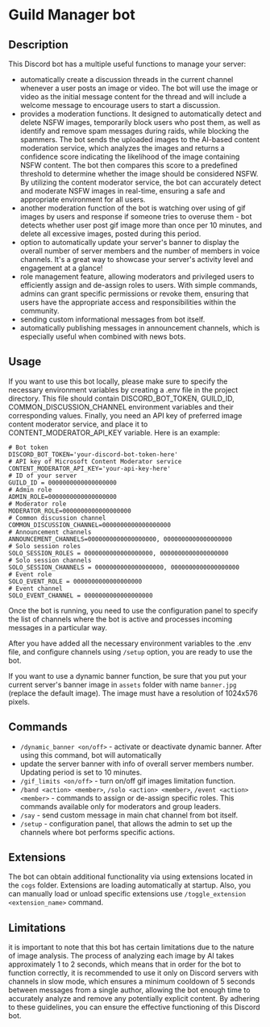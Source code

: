 # Guild Manager bot

## Description

This Discord bot has a multiple useful functions to manage your server:
- automatically create a discussion threads in the current channel whenever a user posts an image or video. The bot will 
use the image or video as the initial message content for the thread and will include a welcome message to encourage users 
to start a discussion.
- provides a moderation functions. It designed to automatically detect and delete NSFW images, temporarily 
block users who post them, as well as identify and remove spam messages during raids, while blocking the spammers. The 
bot sends the uploaded images to the AI-based content moderation service, which analyzes the images and returns a confidence 
score indicating the likelihood of the image containing NSFW content. The bot then compares this score to a predefined 
threshold to determine whether the image should be considered NSFW. By utilizing the content moderator service, the bot can 
accurately detect and moderate NSFW images in real-time, ensuring a safe and appropriate environment for all users.
- another moderation function of the bot is watching over using of gif images by users and response if someone tries to overuse them - bot
detects whether user post gif image more than once per 10 minutes, and delete all excessive images, posted during this period.
- option to automatically update your server's banner to display the overall number of server members and 
the number of members in voice channels. It's a great way to showcase your server's activity level and engagement at a glance!
- role management feature, allowing moderators and privileged users to efficiently assign and de-assign roles to users. With simple 
commands, admins can grant specific permissions or revoke them, ensuring that users have the appropriate access and 
responsibilities within the community.
- sending custom informational messages from bot itself.
- automatically publishing messages in announcement channels, which is especially useful when combined with news bots.

## Usage

If you want to use this bot locally, please make sure to specify the necessary environment variables by creating a .env file 
in the project directory. This file should contain DISCORD_BOT_TOKEN, GUILD_ID, COMMON_DISCUSSION_CHANNEL environment 
variables and their corresponding values.
Finally, you need an API key of preferred image content moderator service, and place it to CONTENT_MODERATOR_API_KEY variable.
Here is an example:
```
# Bot token
DISCORD_BOT_TOKEN='your-discord-bot-token-here'
# API key of Microsoft Content Moderator service
CONTENT_MODERATOR_API_KEY='your-api-key-here'
# ID of your server
GUILD_ID = 0000000000000000000
# Admin role
ADMIN_ROLE=0000000000000000000
# Moderator role
MODERATOR_ROLE=0000000000000000000
# Common discussion channel
COMMON_DISCUSSION_CHANNEL=0000000000000000000
# Announcement channels
ANNOUNCEMENT_CHANNELS=0000000000000000000, 0000000000000000000
# Solo session roles
SOLO_SESSION_ROLES = 0000000000000000000, 0000000000000000000
# Solo session channels
SOLO_SESSION_CHANNELS = 0000000000000000000, 0000000000000000000
# Event role
SOLO_EVENT_ROLE = 0000000000000000000
# Event channel
SOLO_EVENT_CHANNEL = 0000000000000000000
```
Once the bot is running, you need to use the configuration panel to specify the list of channels where the bot is 
active and processes incoming messages in a particular way.

After you have added all the necessary environment variables to the .env file, and configure channels 
using `/setup` option, you are ready to use the bot. 

If you want to use a dynamic banner function, be sure that you put your current server's banner image in `assets` 
folder with name `banner.jpg` (replace the default image). 
The image must have a resolution of 1024x576 pixels.

## Commands

- `/dynamic_banner <on/off>` - activate or deactivate dynamic banner. After using this command, bot will automatically 
- update the server banner with 
info of overall server members number. Updating period is set to 10 minutes.
- `/gif_limits <on/off>` - turn on/off gif images limitation function.
- `/band <action> <member>`, `/solo <action> <member>`, `/event <action> <member>` - commands to assign or de-assign 
specific roles. This commands available only for moderators and group leaders.
- `/say` - send custom message in main chat channel from bot itself.
- `/setup` - configuration panel, that allows the admin to set up the channels where bot performs specific actions. 

## Extensions

The bot can obtain additional functionality via using extensions located in the `cogs` folder. Extensions are loading 
automatically at startup. 
Also, you can manually load or unload specific extensions use `/toggle_extension <extension_name>` command.

## Limitations

it is important to note that this bot has certain limitations due to the nature of image analysis. The process of analyzing
each image by AI takes approximately 1 to 2 seconds, which means that in order for the bot to function correctly, it is recommended 
to use it only on Discord servers with channels in slow mode, which ensures a minimum cooldown of 5 seconds between messages 
from a single author, allowing the bot enough time to accurately analyze and remove any potentially explicit content. By 
adhering to these guidelines, you can ensure the effective functioning of this Discord bot.